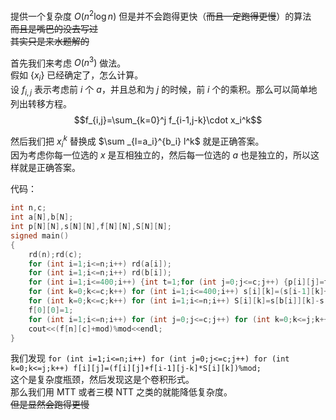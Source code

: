 提供一个复杂度 $O(n^2 \log n)$ 但是并不会跑得更快（~~而且一定跑得更慢~~）的算法   
~~而且是嘴巴的没去写过~~  
~~其实只是来水题解的~~


首先我们来考虑 $O(n^3)$ 做法。  
假如 $\{x_i\}$ 已经确定了，怎么计算。  
设 $f_{i,j}$ 表示考虑前 $i$ 个 $a$，并且总和为 $j$ 的时候，前 $i$ 个的乘积。那么可以简单地列出转移方程。  
$$f_{i,j}=\sum_{k=0}^j f_{i-1,j-k}\cdot x_i^k$$  

然后我们把 $x_i^k$ 替换成 $\sum _{l=a_i}^{b_i} l^k$ 就是正确答案。  
因为考虑你每一位选的 $x$ 是互相独立的，然后每一位选的 $a$ 也是独立的，所以这样就是正确答案。  

代码：  
```cpp
int n,c;
int a[N],b[N];
int p[N][N],s[N][N],f[N][N],S[N][N];
signed main()
{
	rd(n);rd(c);
	for (int i=1;i<=n;i++) rd(a[i]);
	for (int i=1;i<=n;i++) rd(b[i]);
	for (int i=1;i<=400;i++) {int t=1;for (int j=0;j<=c;j++) {p[i][j]=t;t=t*i%mod;}}
	for (int k=0;k<=c;k++) for (int i=1;i<=400;i++) s[i][k]=(s[i-1][k]+p[i][k])%mod;
	for (int k=0;k<=c;k++) for (int i=1;i<=n;i++) S[i][k]=s[b[i]][k]-s[a[i]-1][k];
	f[0][0]=1;
	for (int i=1;i<=n;i++) for (int j=0;j<=c;j++) for (int k=0;k<=j;k++) f[i][j]=(f[i][j]+f[i-1][j-k]*S[i][k])%mod;
	cout<<(f[n][c]+mod)%mod<<endl;
}
```

我们发现 `for (int i=1;i<=n;i++) for (int j=0;j<=c;j++) for (int k=0;k<=j;k++) f[i][j]=(f[i][j]+f[i-1][j-k]*S[i][k])%mod;`  
这个是复杂度瓶颈，然后发现这是个卷积形式。  
那么我们用 MTT 或者三模 NTT 之类的就能降低复杂度。  
~~但是显然会跑得更慢~~